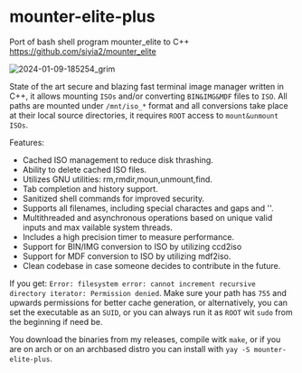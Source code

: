 # mounter-elite-plus
Port of bash shell program mounter_elite to C++ 
https://github.com/siyia2/mounter_elite

![2024-01-09-185254_grim](https://github.com/siyia2/mounter-elite-plus/assets/46220960/43d6bf11-12a4-46a1-bb1b-7c215e40b28a)

State of the art secure and blazing fast terminal image manager written in C++, it allows mounting `ISOs` and/or converting `BIN&IMG&MDF` files to `ISO`. All paths are mounted under `/mnt/iso_*` format and all conversions take place at their local source directories, it requires `ROOT` access to `mount&unmount ISOs`. 

Features:
* Cached ISO management to reduce disk thrashing.
* Ability to delete cached ISO files.
* Utilizes GNU utilities: rm,rmdir,moun,unmount,find.
* Tab completion and history support.
* Sanitized shell commands for improved security.
* Supports all filenames, including special charactes and gaps and ''.
* Multithreaded and asynchronous operations based on unique valid inputs and max vailable system threads.
* Includes a high precision timer to measure performance.
* Support for BIN/IMG conversion to ISO by utilizing ccd2iso
* Support for MDF conversion to ISO by utilizing mdf2iso.
* Clean codebase in case someone decides to contribute in the future.


If you get: `Error: filesystem error: cannot increment recursive directory iterator: Permission denied`.
Make sure your path has `755` and upwards permissions for better cache generation, or alternatively, you can set the executable as an `SUID`, or you can always run it as `ROOT` wit `sudo` from the beginning if need be.

You download the binaries from my releases, compile witk `make`, or if you are on arch or on an archbased distro you can install with `yay -S mounter-elite-plus`.
